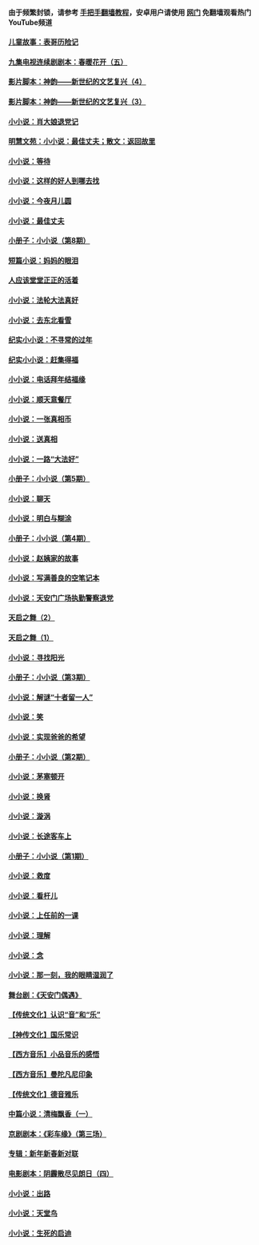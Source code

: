 #### 由于频繁封锁，请参考 [手把手翻墙教程](https://github.com/gfw-breaker/guides/wiki/)，安卓用户请使用 [网门](https://github.com/gfw-breaker/nogfw/blob/master/dl.md?t=05252101) 免翻墙观看热门YouTube频道 

#### [儿童故事：表哥历险记](../pages/328/383535.md?t=05252101) 

#### [九集电视连续剧剧本：春暖花开（五）](../pages/328/275919.md?t=05252101) 

#### [影片脚本：神韵——新世纪的文艺复兴（4）](../pages/328/266089.md?t=05252101) 

#### [影片脚本：神韵——新世纪的文艺复兴（3）](../pages/328/266087.md?t=05252101) 

#### [小小说：肖大娘退党记](../pages/328/239807.md?t=05252101) 

#### [明慧文苑：小小说：最佳丈夫；散文：返回故里](../pages/328/3439.md?t=05252101) 

#### [小小说：等待](../pages/328/223927.md?t=05252101) 

#### [小小说：这样的好人到哪去找](../pages/328/209396.md?t=05252101) 

#### [小小说：今夜月儿圆](../pages/328/193588.md?t=05252101) 

#### [小小说：最佳丈夫](../pages/328/190938.md?t=05252101) 

#### [小册子：小小说（第8期）](../pages/328/188202.md?t=05252101) 

#### [短篇小说：妈妈的眼泪](../pages/328/187712.md?t=05252101) 

#### [人应该堂堂正正的活着](../pages/328/182430.md?t=05252101) 

#### [小小说：法轮大法真好](../pages/328/174669.md?t=05252101) 

#### [小小说：去东北看雪](../pages/328/173882.md?t=05252101) 

#### [纪实小小说：不寻常的过年](../pages/328/173187.md?t=05252101) 

#### [纪实小小说：赶集得福](../pages/328/172652.md?t=05252101) 

#### [小小说：电话拜年结福缘](../pages/328/172533.md?t=05252101) 

#### [小小说：顺天意餐厅](../pages/328/170182.md?t=05252101) 

#### [小小说：一张真相币](../pages/328/169410.md?t=05252101) 

#### [小小说：送真相](../pages/328/166713.md?t=05252101) 

#### [小小说：一路“大法好”](../pages/328/162016.md?t=05252101) 

#### [小册子：小小说（第5期）](../pages/328/161131.md?t=05252101) 

#### [小小说：聊天](../pages/328/159640.md?t=05252101) 

#### [小小说：明白与糊涂](../pages/328/158101.md?t=05252101) 

#### [小册子：小小说（第4期）](../pages/328/158006.md?t=05252101) 

#### [小小说：赵姨家的故事](../pages/328/157843.md?t=05252101) 

#### [小小说：写满善良的空笔记本](../pages/328/157382.md?t=05252101) 

#### [小小说：天安门广场执勤警察退党](../pages/328/156982.md?t=05252101) 

#### [天启之舞（2）](../pages/328/153440.md?t=05252101) 

#### [天启之舞（1）](../pages/328/153439.md?t=05252101) 

#### [小小说：寻找阳光](../pages/328/153065.md?t=05252101) 

#### [小册子：小小说（第3期）](../pages/328/151715.md?t=05252101) 

#### [小小说：解谜“十者留一人”](../pages/328/148967.md?t=05252101) 

#### [小小说：笑](../pages/328/148905.md?t=05252101) 

#### [小小说：实现爸爸的希望](../pages/328/148096.md?t=05252101) 

#### [小册子：小小说（第2期）](../pages/328/147214.md?t=05252101) 

#### [小小说：茅塞顿开](../pages/328/147030.md?t=05252101) 

#### [小小说：换肾](../pages/328/146770.md?t=05252101) 

#### [小小说：漩涡](../pages/328/146683.md?t=05252101) 

#### [小小说：长途客车上](../pages/328/145076.md?t=05252101) 

#### [小册子：小小说（第1期）](../pages/328/143963.md?t=05252101) 

#### [小小说：救度](../pages/328/143927.md?t=05252101) 

#### [小小说：看杆儿](../pages/328/142137.md?t=05252101) 

#### [小小说：上任前的一课](../pages/328/140808.md?t=05252101) 

#### [小小说：理解](../pages/328/140476.md?t=05252101) 

#### [小小说：念](../pages/328/139513.md?t=05252101) 

#### [小小说：那一刻，我的眼睛湿润了](../pages/328/138476.md?t=05252101) 

#### [舞台剧：《天安门偶遇》](../pages/328/117155.md?t=05252101) 

#### [【传统文化】认识“音”和“乐”](../pages/328/108667.md?t=05252101) 

#### [【神传文化】国乐常识](../pages/328/104225.md?t=05252101) 

#### [【西方音乐】小品音乐的感悟](../pages/328/102924.md?t=05252101) 

#### [【西方音乐】曼陀凡尼印象](../pages/328/102922.md?t=05252101) 

#### [【传统文化】德音雅乐](../pages/328/102923.md?t=05252101) 

#### [中篇小说：清梅飘香（一）](../pages/328/101058.md?t=05252101) 

#### [京剧剧本：《彩车缘》（第三场）](../pages/328/96434.md?t=05252101) 

#### [专辑：新年新春新对联](../pages/328/94991.md?t=05252101) 

#### [电影剧本：阴霾散尽见朗日（四）](../pages/328/87081.md?t=05252101) 

#### [小小说：出路](../pages/328/84848.md?t=05252101) 

#### [小小说：天堂鸟](../pages/328/83084.md?t=05252101) 

#### [小小说：生死的启迪](../pages/328/70977.md?t=05252101) 

